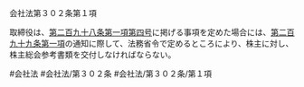 会社法第３０２条第１項

取締役は、[第二百九十八条第一項第四号](会社法＿＿＿＿第２９８条第１項第４号)に掲げる事項を定めた場合には、[第二百九十九条第一項](会社法＿＿＿＿第２９９条第１項)の通知に際して、法務省令で定めるところにより、株主に対し、株主総会参考書類を交付しなければならない。

#会社法
#会社法/第３０２条
#会社法/第３０２条/第１項
